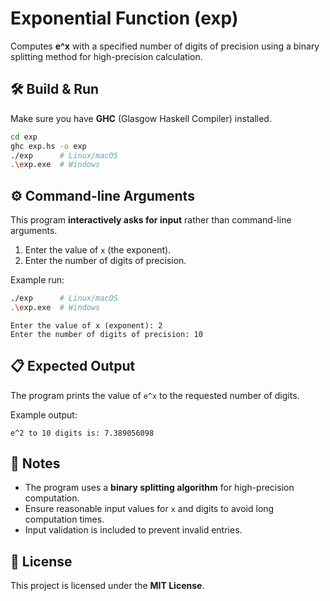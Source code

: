 # Exponential Function (exp)

Computes **e^x** with a specified number of digits of precision using a binary splitting method for high-precision calculation.

## 🛠 Build & Run

Make sure you have **GHC** (Glasgow Haskell Compiler) installed.

```bash
cd exp
ghc exp.hs -o exp
./exp      # Linux/macOS
.\exp.exe  # Windows
```

## ⚙ Command-line Arguments

This program **interactively asks for input** rather than command-line arguments.

1. Enter the value of `x` (the exponent).
2. Enter the number of digits of precision.

Example run:

```bash
./exp      # Linux/macOS
.\exp.exe  # Windows
```

```
Enter the value of x (exponent): 2
Enter the number of digits of precision: 10
```

## 📋 Expected Output

The program prints the value of `e^x` to the requested number of digits.

Example output:

```
e^2 to 10 digits is: 7.389056098
```

## 🔔 Notes

* The program uses a **binary splitting algorithm** for high-precision computation.
* Ensure reasonable input values for `x` and digits to avoid long computation times.
* Input validation is included to prevent invalid entries.

## 📜 License

This project is licensed under the **MIT License**.

